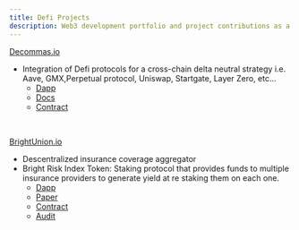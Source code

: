 ```yaml
---
title: Defi Projects
description: Web3 development portfolio and project contributions as a solidity engineer.
---
```



[Decommas.io](https://decommas.io/) 

- Integration of Defi protocols for a cross-chain delta neutral strategy i.e. Aave, GMX,Perpetual protocol, Uniswap, Startgate, Layer Zero, etc...
  - [Dapp](https://app.decommas.io/strategies)
  - [Docs](https://medium.com/@DeCommas/new-meta-automating-basis-trading-852c2f08cc44)
  - [Contract](https://optimistic.etherscan.io/address/0x3E818Baf68F6465b2d97604f072CE6E402B906F7)
</br>

[BrightUnion.io](https://brightunion.io/)

- Descentralized insurance coverage aggregator
- Bright Risk Index Token: Staking protocol that provides funds to multiple insurance providers to generate yield at re staking them on each one.
  - [Dapp](https://app.brightunion.io/provide-cover)
  - [Paper](https://brightunion.io/documents/BRI_litepaper.pdf?_gl=1*1ibgj69*_ga*MTgxNzg5NTc4OC4xNjc4Mjk1ODY1*_ga_KCNQQRKDP7*MTY3OTYwODI3NC4zLjEuMTY3OTYwODQxMy4wLjAuMA..)
  - [Contract](https://etherscan.io/address/0xa4b032895BcB6B11ec7d21380f557919D448FD04)
  - [Audit](https://app.inspex.co/library/bright-union)
</br>
